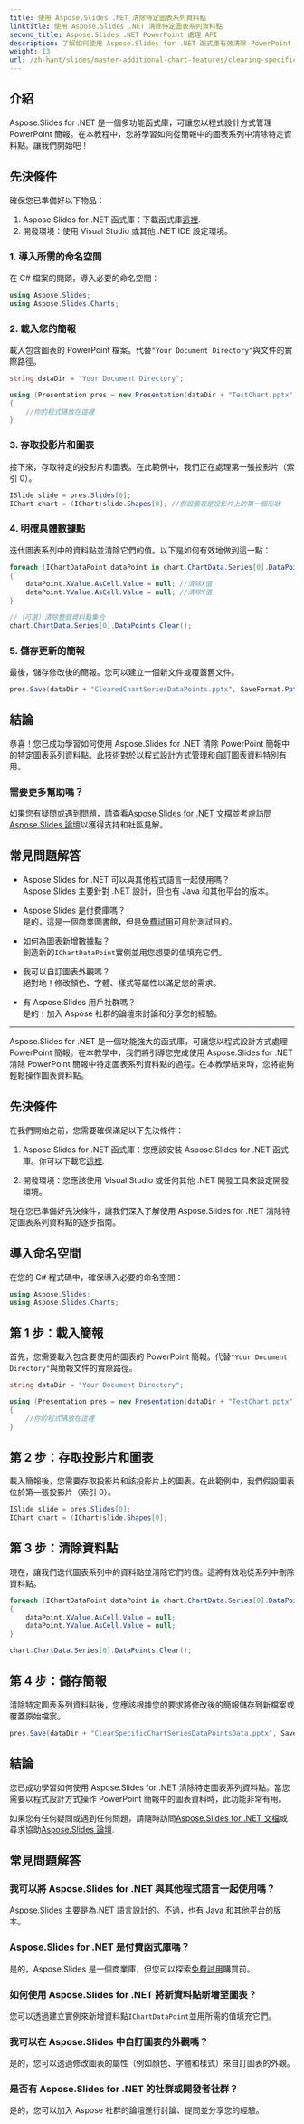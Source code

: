 ```yaml
---
title: 使用 Aspose.Slides .NET 清除特定圖表系列資料點
linktitle: 使用 Aspose.Slides .NET 清除特定圖表系列資料點
second_title: Aspose.Slides .NET PowerPoint 處理 API
description: 了解如何使用 Aspose.Slides for .NET 函式庫有效清除 PowerPoint 簡報中的特定圖表系列資料點。這個綜合教程將指導您逐步載入簡報。
weight: 13
url: /zh-hant/slides/master-additional-chart-features/clearing-specific-chart-series-data-points/
---
```

## 介紹

Aspose.Slides for .NET 是一個多功能函式庫，可讓您以程式設計方式管理 PowerPoint 簡報。在本教程中，您將學習如何從簡報中的圖表系列中清除特定資料點。讓我們開始吧！

## 先決條件

確保您已準備好以下物品：

1.  Aspose.Slides for .NET 函式庫：下載函式庫[這裡](https://releases.aspose.com/slides/net/).
2. 開發環境：使用 Visual Studio 或其他 .NET IDE 設定環境。

### 1. 導入所需的命名空間

在 C# 檔案的開頭，導入必要的命名空間：

```csharp
using Aspose.Slides;
using Aspose.Slides.Charts;
```

### 2. 載入您的簡報

載入包含圖表的 PowerPoint 檔案。代替`"Your Document Directory"`與文件的實際路徑。

```csharp
string dataDir = "Your Document Directory";

using (Presentation pres = new Presentation(dataDir + "TestChart.pptx"))
{
    //你的程式碼放在這裡
}
```

### 3. 存取投影片和圖表

接下來，存取特定的投影片和圖表。在此範例中，我們正在處理第一張投影片（索引 0）。

```csharp
ISlide slide = pres.Slides[0];
IChart chart = (IChart)slide.Shapes[0]; //假設圖表是投影片上的第一個形狀
```

### 4. 明確具體數據點

迭代圖表系列中的資料點並清除它們的值。以下是如何有效地做到這一點：

```csharp
foreach (IChartDataPoint dataPoint in chart.ChartData.Series[0].DataPoints)
{
    dataPoint.XValue.AsCell.Value = null; //清除X值
    dataPoint.YValue.AsCell.Value = null; //清除Y值
}

//（可選）清除整個資料點集合
chart.ChartData.Series[0].DataPoints.Clear();
```

### 5. 儲存更新的簡報

最後，儲存修改後的簡報。您可以建立一個新文件或覆蓋舊文件。

```csharp
pres.Save(dataDir + "ClearedChartSeriesDataPoints.pptx", SaveFormat.Pptx);
```

## 結論

恭喜！您已成功學習如何使用 Aspose.Slides for .NET 清除 PowerPoint 簡報中的特定圖表系列資料點。此技術對於以程式設計方式管理和自訂圖表資料特別有用。

### 需要更多幫助嗎？

如果您有疑問或遇到問題，請查看[Aspose.Slides for .NET 文檔](https://reference.aspose.com/slides/net/)並考慮訪問[Aspose.Slides 論壇](https://forum.aspose.com/)以獲得支持和社區見解。

## 常見問題解答

- Aspose.Slides for .NET 可以與其他程式語言一起使用嗎？  
  Aspose.Slides 主要針對 .NET 設計，但也有 Java 和其他平台的版本。

- Aspose.Slides 是付費庫嗎？  
  是的，這是一個商業圖書館，但是[免費試用](https://releases.aspose.com/)可用於測試目的。

- 如何為圖表新增數據點？  
  創造新的`IChartDataPoint`實例並用您想要的值填充它們。

- 我可以自訂圖表外觀嗎？  
  絕對地！修改顏色、字體、樣式等屬性以滿足您的需求。

- 有 Aspose.Slides 用戶社群嗎？  
  是的！加入 Aspose 社群的論壇來討論和分享您的經驗。

---

Aspose.Slides for .NET 是一個功能強大的函式庫，可讓您以程式設計方式處理 PowerPoint 簡報。在本教學中，我們將引導您完成使用 Aspose.Slides for .NET 清除 PowerPoint 簡報中特定圖表系列資料點的過程。在本教學結束時，您將能夠輕鬆操作圖表資料點。

## 先決條件

在我們開始之前，您需要確保滿足以下先決條件：

1.  Aspose.Slides for .NET 函式庫：您應該安裝 Aspose.Slides for .NET 函式庫。你可以下載它[這裡](https://releases.aspose.com/slides/net/).

2. 開發環境：您應該使用 Visual Studio 或任何其他 .NET 開發工具來設定開發環境。

現在您已準備好先決條件，讓我們深入了解使用 Aspose.Slides for .NET 清除特定圖表系列資料點的逐步指南。

## 導入命名空間

在您的 C# 程式碼中，確保導入必要的命名空間：

```csharp
using Aspose.Slides;
using Aspose.Slides.Charts;
```

## 第 1 步：載入簡報

首先，您需要載入包含要使用的圖表的 PowerPoint 簡報。代替`"Your Document Directory"`與簡報文件的實際路徑。

```csharp
string dataDir = "Your Document Directory";

using (Presentation pres = new Presentation(dataDir + "TestChart.pptx"))
{
    //你的程式碼放在這裡
}
```

## 第 2 步：存取投影片和圖表

載入簡報後，您需要存取投影片和該投影片上的圖表。在此範例中，我們假設圖表位於第一張投影片（索引 0）。

```csharp
ISlide slide = pres.Slides[0];
IChart chart = (IChart)slide.Shapes[0];
```

## 第 3 步：清除資料點

現在，讓我們迭代圖表系列中的資料點並清除它們的值。這將有效地從系列中刪除資料點。

```csharp
foreach (IChartDataPoint dataPoint in chart.ChartData.Series[0].DataPoints)
{
    dataPoint.XValue.AsCell.Value = null;
    dataPoint.YValue.AsCell.Value = null;
}

chart.ChartData.Series[0].DataPoints.Clear();
```

## 第 4 步：儲存簡報

清除特定圖表系列資料點後，您應該根據您的要求將修改後的簡報儲存到新檔案或覆蓋原始檔案。

```csharp
pres.Save(dataDir + "ClearSpecificChartSeriesDataPointsData.pptx", SaveFormat.Pptx);
```

## 結論

您已成功學習如何使用 Aspose.Slides for .NET 清除特定圖表系列資料點。當您需要以程式設計方式操作 PowerPoint 簡報中的圖表資料時，此功能非常有用。

如果您有任何疑問或遇到任何問題，請隨時訪問[Aspose.Slides for .NET 文檔](https://reference.aspose.com/slides/net/)或尋求協助[Aspose.Slides 論壇](https://forum.aspose.com/).

## 常見問題解答

### 我可以將 Aspose.Slides for .NET 與其他程式語言一起使用嗎？
Aspose.Slides 主要是為.NET 語言設計的。不過，也有 Java 和其他平台的版本。

### Aspose.Slides for .NET 是付費函式庫嗎？
是的，Aspose.Slides 是一個商業庫，但您可以探索[免費試用](https://releases.aspose.com/)購買前。

### 如何使用 Aspose.Slides for .NET 將新資料點新增至圖表？
您可以透過建立實例來新增資料點`IChartDataPoint`並用所需的值填充它們。

### 我可以在 Aspose.Slides 中自訂圖表的外觀嗎？
是的，您可以透過修改圖表的屬性（例如顏色、字體和樣式）來自訂圖表的外觀。

### 是否有 Aspose.Slides for .NET 的社群或開發者社群？
是的，您可以加入 Aspose 社群的論壇進行討論、提問並分享您的經驗。